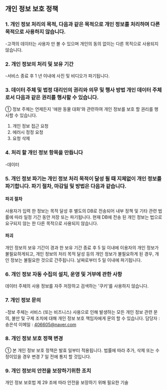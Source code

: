 <meta name="google-site-verification" content="GlmRmGBdL6wKRbfwDsU_shCfCyzzR58LXQtBLff6ZlU" />

## 개인 정보 보호 정책

### 1. 개인 정보 처리의 목적, 다음과 같은 목적으로 개인 정보를 처리하며 다른 목적으로 사용하지 않습니다.
-고객의 데이터는 사용자 만 볼 수 있으며 개인의 동의 없이는 다른 목적으로 사용되지 않습니다.

### 2. 개인 정보의 처리 및 보유 기간
-서비스 종료 후 1 년 이내에 사진 및 비디오가 파기됩니다.

### 3. 데이터 주체 및 법정 대리인의 권리와 의무 및 행사 방법 개인 데이터 주체로서 다음과 같은 권리를 행사할 수 있습니다.
① 정보 주체는 언제든지 '애완 동물 대화'와 관련하여 개인 정보를 보호 할 권리를 행사할 수 있습니다.
1. 개인 정보 접근 요청
2. 에러시 정정 요청
3. 요청 삭제

### 4. 처리 할 개인 정보 항목을 만듭니다
-데이터

### 5. 개인 정보 파기는 개인 정보 처리 목적이 달성 될 때 지체없이 개인 정보를 파기합니다. 파기 절차, 마감일 및 방법은 다음과 같습니다.

#### 파괴 절차
사용자가 입력 한 정보는 목적 달성 후 별도의 DB로 전송되어 내부 정책 및 기타 관련 법률에 따라 일정 기간 동안 저장 또는 파기됩니다. 현재 DB에 전송 된 개인 정보는 법으로 요구되지 않는 한 다른 목적으로 사용되지 않습니다.

#### 파괴
개인 정보의 보유 기간이 경과 한 보유 기간 종료 후 5 일 이내에 이용자의 개인 정보가 불필요하게되고, 개인 정보의 처리 목적 달성 등의 개인 정보가 불필요하게 된 경우, 개인 정보는 불필요한 것으로 간주됩니다. 날짜로부터 5 일 이내에 파기됩니다.

### 6. 개인 정보 자동 수집의 설치, 운영 및 거부에 관한 사항
데이터 주체의 사용 정보를 자주 저장하고 검색하는 '쿠키'를 사용하지 않습니다.

### 7. 개인 정보 문의
-정보 주체는 서비스 (또는 비즈니스) 사용으로 인해 발생하는 모든 개인 정보 관련 문의, 불만 및 구제 조치에 대해 개인 정보 보호 책임자에게 문의 할 수 있습니다.
담당자 : 송은석
이메일 : 406605@naver.com

### 8. 개인 정보 보호 정책 변경
① 본 개인 정보 보호 정책은 발효 일부터 적용됩니다. 법률에 따라 추가, 삭제 또는 수정이있을 경우 변경 7 일 전에 통지 할 것입니다.

### 9. 개인 정보의 안전을 보장하기위한 조치
개인 정보 보호법 제 29 조에 따라 안전을 보장하기 위해 필요한 기술 


